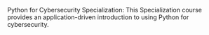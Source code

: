 Python for Cybersecurity Specialization:
This Specialization course provides an application-driven introduction to using Python for cybersecurity.
